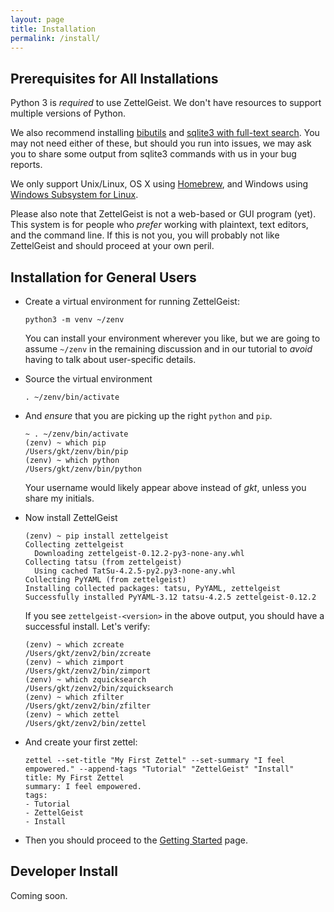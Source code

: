 ```yaml
---
layout: page
title: Installation
permalink: /install/
---
```


## Prerequisites for All Installations

Python 3 is _required_ to use ZettelGeist. We don't have resources to support multiple versions of Python.

We also recommend installing [bibutils](https://sourceforge.net/p/bibutils/home/Bibutils/) and 
[sqlite3 with full-text search](https://www.sqlite.org/fts3.html). You may not need either of these, but should you
run into issues, we may ask you to share some output from sqlite3 commands with us in your bug reports.

We only support Unix/Linux, OS X using [Homebrew](https://brew.sh/), and Windows using [Windows Subsystem for Linux](https://docs.microsoft.com/en-us/windows/wsl/install-win10).

Please also note that ZettelGeist is not a web-based or GUI program (yet). This system is for people who _prefer_ working with plaintext, 
text editors, and the command line. If this is not you, you will probably not like ZettelGeist and should proceed at your own peril.

## Installation for General Users

- Create a virtual environment for running ZettelGeist:

  ```shell
  python3 -m venv ~/zenv
  ```

  You can install your environment wherever you like, but we are going to assume `~/zenv` in the remaining discussion
  and in our tutorial to _avoid_ having to talk about user-specific details.

- Source the virtual environment

  ```shell
  . ~/zenv/bin/activate
  ```

- And _ensure_ that you are picking up the right `python` and `pip`.

  ```shell
  ~ . ~/zenv/bin/activate
  (zenv) ~ which pip
  /Users/gkt/zenv/bin/pip
  (zenv) ~ which python
  /Users/gkt/zenv/bin/python
  ```

  Your username would likely appear above instead of _gkt_, unless you share my initials.

- Now install ZettelGeist

  ```shell
  (zenv) ~ pip install zettelgeist
  Collecting zettelgeist
    Downloading zettelgeist-0.12.2-py3-none-any.whl
  Collecting tatsu (from zettelgeist)
    Using cached TatSu-4.2.5-py2.py3-none-any.whl
  Collecting PyYAML (from zettelgeist)
  Installing collected packages: tatsu, PyYAML, zettelgeist
  Successfully installed PyYAML-3.12 tatsu-4.2.5 zettelgeist-0.12.2
  ```

  If you see `zettelgeist-<version>` in the above output, you should have a successful install. 
  Let's verify:

  ```shell
  (zenv) ~ which zcreate
  /Users/gkt/zenv2/bin/zcreate
  (zenv) ~ which zimport
  /Users/gkt/zenv2/bin/zimport
  (zenv) ~ which zquicksearch
  /Users/gkt/zenv2/bin/zquicksearch
  (zenv) ~ which zfilter
  /Users/gkt/zenv2/bin/zfilter
  (zenv) ~ which zettel
  /Users/gkt/zenv2/bin/zettel
  ```


- And create your first zettel:

  ```shell
  zettel --set-title "My First Zettel" --set-summary "I feel empowered." --append-tags "Tutorial" "ZettelGeist" "Install"
  title: My First Zettel
  summary: I feel empowered.
  tags:
  - Tutorial
  - ZettelGeist
  - Install
  ```

- Then you should proceed to the [Getting Started](/gs) page.

## Developer Install

Coming soon.
